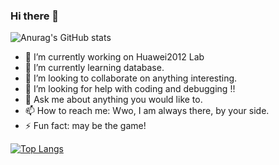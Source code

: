 ### Hi there 👋

<!--
**Java-Echo/Java-Echo** is a ✨ _special_ ✨ repository because its `README.md` (this file) appears on your GitHub profile.

Here are some ideas to get you started:

- 🔭 I’m currently working on Huawei2012 Lab...
- 🌱 I’m currently learning ...
- 👯 I’m looking to collaborate on ...
- 🤔 I’m looking for help with ...
- 💬 Ask me about ...
- 📫 How to reach me: ...
- 😄 Pronouns: ...
- ⚡ Fun fact: ...
-->

![Anurag's GitHub stats](https://github-readme-stats.vercel.app/api?username=Java-Echo&show_icons=true&theme=algolia)
- 🔭 I’m currently working on Huawei2012 Lab
- 🌱 I’m currently learning database.
- 👯 I’m looking to collaborate on anything interesting.
- 🤔 I’m looking for help with coding and debugging !!
- 💬 Ask me about anything you would like to.
- 📫 How to reach me: Wwo, I am always there, by your side.
- ⚡ Fun fact: may be the game!

[![Top Langs](https://github-readme-stats.vercel.app/api/top-langs/?username=Java-Echo&layout=compact)](https://github.com/anuraghazra/github-readme-stats)
